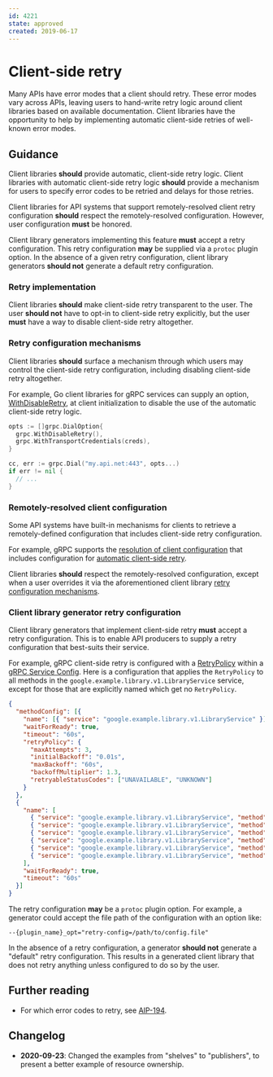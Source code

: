 ```yaml
---
id: 4221
state: approved
created: 2019-06-17
---
```


# Client-side retry

Many APIs have error modes that a client should retry. These error modes vary
across APIs, leaving users to hand-write retry logic around client libraries
based on available documentation. Client libraries have the opportunity to help
by implementing automatic client-side retries of well-known error modes.

## Guidance

Client libraries **should** provide automatic, client-side retry logic. Client
libraries with automatic client-side retry logic **should** provide a mechanism
for users to specify error codes to be retried and delays for those retries.

Client libraries for API systems that support remotely-resolved client retry
configuration **should** respect the remotely-resolved configuration. However,
user configuration **must** be honored.

Client library generators implementing this feature **must** accept a retry
configuration. This retry configuration **may** be supplied via a `protoc`
plugin option. In the absence of a given retry configuration, client library
generators **should not** generate a default retry configuration.

### Retry implementation

Client libraries **should** make client-side retry transparent to the user. The
user **should not** have to opt-in to client-side retry explicitly, but the
user **must** have a way to disable client-side retry altogether.

### Retry configuration mechanisms

Client libraries **should** surface a mechanism through which users may control
the client-side retry configuration, including disabling client-side retry
altogether.

For example, Go client libraries for gRPC services can supply an option,
[WithDisableRetry][0], at client initialization to disable the use of the
automatic client-side retry logic.

```go
opts := []grpc.DialOption{
  grpc.WithDisableRetry(),
  grpc.WithTransportCredentials(creds),
}

cc, err := grpc.Dial("my.api.net:443", opts...)
if err != nil {
  // ...
}
```

### Remotely-resolved client configuration

Some API systems have built-in mechanisms for clients to retrieve a
remotely-defined configuration that includes client-side retry configuration.

For example, gRPC supports the [resolution of client configuration][1] that
includes configuration for [automatic client-side retry][2].

Client libraries **should** respect the remotely-resolved configuration, except
when a user overrides it via the aforementioned client library
[retry configuration mechanisms](#retry-configuration-mechanisms).

### Client library generator retry configuration

Client library generators that implement client-side retry **must** accept a
retry configuration. This is to enable API producers to supply a retry
configuration that best-suits their service.

For example, gRPC client-side retry is configured with a [RetryPolicy][3]
within a [gRPC Service Config][4]. Here is a configuration that applies the
`RetryPolicy` to all methods in the `google.example.library.v1.LibraryService`
service, except for those that are explicitly named which get no `RetryPolicy`.

<!-- prettier-ignore-start -->
```json
{
  "methodConfig": [{
    "name": [{ "service": "google.example.library.v1.LibraryService" }],
    "waitForReady": true,
    "timeout": "60s",
    "retryPolicy": {
      "maxAttempts": 3,
      "initialBackoff": "0.01s",
      "maxBackoff": "60s",
      "backoffMultiplier": 1.3,
      "retryableStatusCodes": ["UNAVAILABLE", "UNKNOWN"]
    }
  },
  {
    "name": [
      { "service": "google.example.library.v1.LibraryService", "method": "CreatePublisher" },
      { "service": "google.example.library.v1.LibraryService", "method": "DeletePublisher" },
      { "service": "google.example.library.v1.LibraryService", "method": "CreateBook" },
      { "service": "google.example.library.v1.LibraryService", "method": "DeleteBook" },
      { "service": "google.example.library.v1.LibraryService", "method": "UpdateBook" },
      { "service": "google.example.library.v1.LibraryService", "method": "MoveBook" }
    ],
    "waitForReady": true,
    "timeout": "60s"
  }]
}
```
<!-- prettier-ignore-end -->

The retry configuration **may** be a `protoc` plugin option. For example, a
generator could accept the file path of the configuration with an option like:

    --{plugin_name}_opt="retry-config=/path/to/config.file"

In the absence of a retry configuration, a generator **should not** generate a
"default" retry configuration. This results in a generated client library that
does not retry anything unless configured to do so by the user.

<!-- prettier-ignore-start -->
[0]: https://godoc.org/google.golang.org/grpc#WithDisableRetry
[1]: https://github.com/grpc/grpc/blob/837a99e1d49a892e6f2c46ee09a1b6b8405571c6/doc/naming.md#resolver-plugins
[2]: https://github.com/grpc/proposal/blob/d4fc009e55f95297374e821d67d679b931753a59/A6-client-retries.md
[3]: https://github.com/grpc/proposal/blob/d4fc009e55f95297374e821d67d679b931753a59/A6-client-retries.md#retry-policy
[4]: https://github.com/grpc/proposal/blob/d4fc009e55f95297374e821d67d679b931753a59/A6-client-retries.md#integration-with-service-config
<!-- prettier-ignore-end -->

## Further reading

- For which error codes to retry, see [AIP-194](https://aip.dev/194).

## Changelog

- **2020-09-23**: Changed the examples from "shelves" to "publishers", to
  present a better example of resource ownership.
